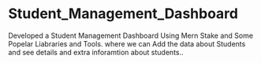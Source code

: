 # Student_Management_Dashboard
Developed a Student Management Dashboard Using Mern Stake and Some Popelar Liabraries and Tools. where we can Add the data about Students and see details and extra inforamtion about students..
